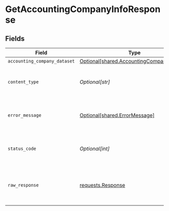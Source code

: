 # GetAccountingCompanyInfoResponse


## Fields

| Field                                                                                            | Type                                                                                             | Required                                                                                         | Description                                                                                      |
| ------------------------------------------------------------------------------------------------ | ------------------------------------------------------------------------------------------------ | ------------------------------------------------------------------------------------------------ | ------------------------------------------------------------------------------------------------ |
| `accounting_company_dataset`                                                                     | [Optional[shared.AccountingCompanyDataset]](undefined/models/shared/accountingcompanydataset.md) | :heavy_minus_sign:                                                                               | Success                                                                                          |
| `content_type`                                                                                   | *Optional[str]*                                                                                  | :heavy_check_mark:                                                                               | HTTP response content type for this operation                                                    |
| `error_message`                                                                                  | [Optional[shared.ErrorMessage]](undefined/models/shared/errormessage.md)                         | :heavy_minus_sign:                                                                               | Your API request was not properly authorized.                                                    |
| `status_code`                                                                                    | *Optional[int]*                                                                                  | :heavy_check_mark:                                                                               | HTTP response status code for this operation                                                     |
| `raw_response`                                                                                   | [requests.Response](https://requests.readthedocs.io/en/latest/api/#requests.Response)            | :heavy_minus_sign:                                                                               | Raw HTTP response; suitable for custom response parsing                                          |